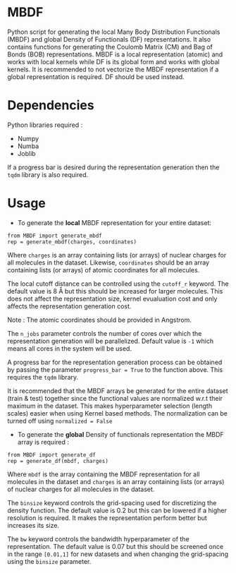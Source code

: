 # MBDF
Python script for generating the local Many Body Distribution Functionals (MBDF) and global Density of Functionals (DF) representations.
It also contains functions for generating the Coulomb Matrix (CM) and Bag of Bonds (BOB) representations.
MBDF is a local representation (atomic) and works with local kernels while DF is its global form and works with global kernels. It is recommended to not vectorize the MBDF representation if a global representation is required. DF should be used instead.

# Dependencies
Python libraries required : 
* Numpy
* Numba
* Joblib

If a progress bar is desired during the representation generation then the `tqdm` library is also required.

# Usage
* To generate the **local** MBDF representation for your entire dataset:
```
from MBDF import generate_mbdf
rep = generate_mbdf(charges, coordinates)
```
Where `charges` is an array containing lists (or arrays) of nuclear charges for all molecules in the dataset. Likewise, `coordinates` should be an array containing lists (or arrays) of atomic coordinates for all molecules. 

The local cutoff distance can be controlled using the `cutoff_r` keyword. The default value is 8 Å but this should be increased for larger molecules. This does not affect the representation size, kernel evualuation cost and only affects the representation generation cost.

Note : The atomic coordinates should be provided in Angstrom.

The `n_jobs` parameter controls the number of cores over which the representation generation will be parallelized. Default value is `-1` which means all cores in the system will be used.

A progress bar for the representation generation process can be obtained by passing the parameter `progress_bar = True` to the function above. This requires the `tqdm` library.

It is recommended that the MBDF arrays be generated for the entire dataset (train & test) together since the functional values are normalized w.r.t their maximum in the dataset. This makes hyperparameter selection (length scales) easier when using Kernel based methods. The normalization can be turned off using `normalized = False`



* To generate the **global** Density of functionals representation the MBDF array is required :
```
from MBDF import generate_df
rep = generate_df(mbdf, charges)
```
Where `mbdf` is the array containing the MBDF representation for all molecules in the dataset and `charges` is an array containing lists (or arrays) of nuclear charges for all molecules in the dataset.

The `binsize` keyword controls the grid-spacing used for discretizing the density function. The default value is 0.2 but this can be lowered if a higher resolution is required. It makes the representation perform better but increases its size.

The `bw` keyword controls the bandwidth hyperparameter of the representation. The default value is 0.07 but this should be screened once in the range `[0.01,1]` for new datasets and when changing the grid-spacing using the `binsize` parameter.
